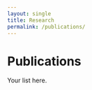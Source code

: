 ```yaml
---
layout: single
title: Research
permalink: /publications/
---
```

# Publications
Your list here.





